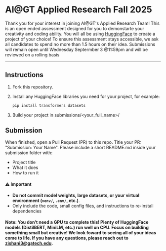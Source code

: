 # AI@GT Applied Research Fall 2025
Thank you for your interest in joining AI@GT's Applied Research Team! This is an open ended assessment designed for you to demonstarte your creativity and coding ability. You will all be using [HuggingFace](https://huggingface.co/) to create a project of your choice! To ensure this assessment stays accessible, we ask all candidates to spend no more than 1.5 hours on their idea. Submissions will remain open until Wednesday Septermber 3 @11:59pm and will be reviewed on a rolling basis  

---

##  Instructions
1. Fork this repository.  
2. Install any HuggingFace libraries you need for your project, for example:

   ```bash
   pip install transformers datasets
   
3. Build your project in submissions/<your_full_name>/

## Submission
When finished, open a Pull Request (PR) to this repo. Title your PR: "Submission: Your Name". Please include a short README.md inside your submission folder with:
- Project title
- What it does
- How to run it

#### ⚠️ Important
- **Do not commit model weights, large datasets, or your virtual environment (`venv/`, `.env/`, etc.)**.  
- Only include the code, small config files, and instructions to re-install dependencies

#### Note: You don’t need a GPU to complete this! Plenty of HuggingFace models (DistilBERT, MiniLM, etc.) run well on CPU. Focus on building something small but creative! We look foward to seeing all of your ideas come to life. If you have any questions, please reach out to zishani3@gatech.edu.  
